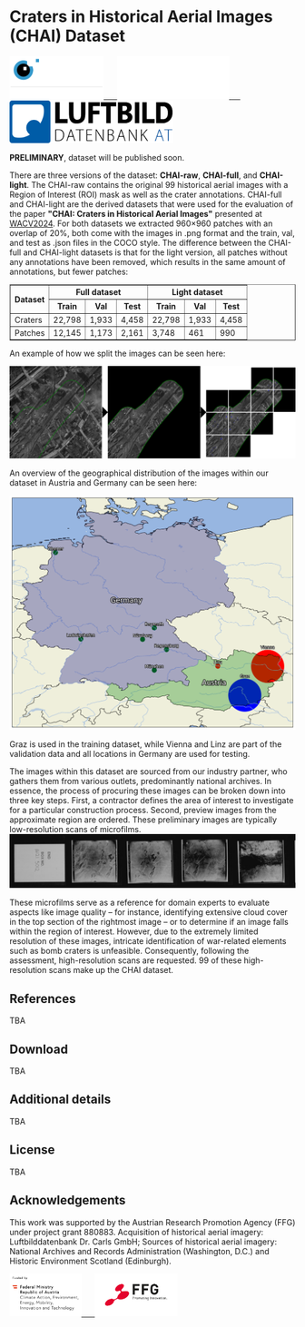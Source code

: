 # Craters in Historical Aerial Images (CHAI) Dataset

<p float="center">
  <a href="https://cvl.tuwien.ac.at/" target="_blank">
    <img src="/logos/cvl_white.png" height="75"/>
    &nbsp;&nbsp;&nbsp;&nbsp;
  </a>
  <a href="https://www.tuwien.at/" target="_blank">
    <img src="/logos/tuw_white.png" height="75" />
    &nbsp;&nbsp;&nbsp;&nbsp;
  </a>
  <a href="https://www.luftbilddatenbank-gmbh.at/" target="_blank">
    <img src="/logos/logo_at.png" height="75" />
  </a>
</p>

**PRELIMINARY**, dataset will be published soon.

There are three versions of the dataset: **CHAI-raw**, **CHAI-full**, and **CHAI-light**. The CHAI-raw contains the original 99 historical aerial images with a Region of Interest (ROI) mask as well as the crater annotations. CHAI-full and CHAI-light are the derived datasets that were used for the evaluation of the paper **"CHAI: Craters in Historical Aerial Images"** presented at [WACV2024](https://wacv2024.thecvf.com/). For both datasets we extracted 960×960 patches with an overlap of 20%, both come with the images in .png format and the train, val, and test as .json files in the COCO style. The difference between the CHAI-full and CHAI-light datasets is that for the light version, all patches without any annotations have been removed, which results in the same amount of annotations, but fewer patches:

<table border="1">
  <tr>
    <th rowspan="2">Dataset</th>
    <th colspan="3">Full dataset</th>
    <th colspan="3">Light dataset</th>
  </tr>
  <tr>
    <th>Train</th>
    <th>Val</th>
    <th>Test</th>
    <th>Train</th>
    <th>Val</th>
    <th>Test</th>
  </tr>
  <tr>
    <td>Craters</td>
    <td>22,798</td>
    <td>1,933</td>
    <td>4,458</td>
    <td>22,798</td>
    <td>1,933</td>
    <td>4,458</td>
  </tr>
  <tr>
    <td>Patches</td>
    <td>12,145</td>
    <td>1,173</td>
    <td>2,161</td>
    <td>3,748</td>
    <td>461</td>
    <td>990</td>
  </tr>
</table>

An example of how we split the images can be seen here:

![Overview of the locations contained in this dataset.](/assets/extraction.png)

An overview of the geographical distribution of the images within our dataset in Austria and Germany can be seen here:

![Overview of the locations contained in this dataset.](/assets/location_map.png)

Graz is used in the training dataset, while Vienna and Linz are part of the validation data and all locations in Germany are used for testing.

The images within this dataset are sourced from our industry partner, who gathers them from various outlets, predominantly national archives. In essence, the process of procuring these images can be broken down into three key steps. First, a contractor defines the area of interest to investigate for a particular construction process. Second, preview images from the approximate region are ordered. These preliminary images are typically low-resolution scans of microfilms.
![Overview of the locations contained in this dataset.](/assets/microfilm.jpg)

These microfilms serve as a reference for domain experts to evaluate aspects like image quality – for instance, identifying extensive cloud cover in the top section of the rightmost image – or to determine if an image falls within the region of interest. However, due to the extremely limited resolution of these images, intricate identification of war-related elements such as bomb craters is unfeasible. Consequently, following the assessment, high-resolution scans are requested. 99 of these high-resolution scans make up the CHAI dataset.

## References

TBA

## Download

TBA

## Additional details

TBA

## License

TBA

## Acknowledgements


This work was supported by the Austrian Research Promotion Agency (FFG) under project grant 880883. Acquisition of historical aerial imagery: Luftbilddatenbank Dr. Carls GmbH; Sources of historical aerial imagery: National Archives and Records Administration (Washington, D.C.) and Historic Environment Scotland (Edinburgh).

<p float="center">
  <a href="https://www.bmk.gv.at/" target="_blank">
    <img src="/logos/bmk.png" height="75"/>
    &nbsp;&nbsp;&nbsp;&nbsp;
  </a>
  <a href="https://www.ffg.at/en" target="_blank">
    <img src="/logos/FFG.png" height="75" />
  </a>
</p>
